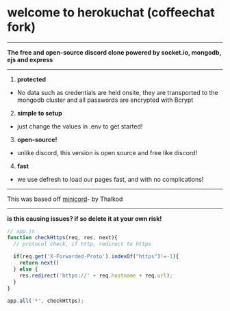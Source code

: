 # welcome to herokuchat (coffeechat fork)

-------------

<b>The free and open-source discord clone powered by socket.io, mongodb, ejs and express</b>

-------------

1. **protected**

- No data such as credentials are held onsite, they are transported to the mongodb cluster and all passwords are encrypted with Bcrypt

2. **simple to setup**

- just change the values in .env to get started!

3. **open-source!**

- unlike discord, this version is open source and free like discord!

4. **fast**

- we use defresh to load our pages fast, and with no complications!

------------

This was based off [minicord](https://github.com/ThalKod/discord-clone)- by Thalkod

----------

**is this causing issues? if so delete it at your own risk!**
```js
// app.js
function checkHttps(req, res, next){
  // protocol check, if http, redirect to https
  
  if(req.get('X-Forwarded-Proto').indexOf("https")!=-1){
    return next()
  } else {
    res.redirect('https://' + req.hostname + req.url);
  }
}

app.all('*', checkHttps);
```
